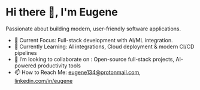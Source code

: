 # Hi there 👋, I'm Eugene

Passionate about building modern, user-friendly software applications.

- 🔭 Current Focus: Full-stack development with AI/ML integration.
- 🌱 Currently Learning: AI integrations, Cloud deployment & modern CI/CD pipelines
- 👯 I’m looking to collaborate on : Open-source full-stack projects, AI-powered productivity tools
- 📫 How to Reach Me: eugene134@protonmail.com, [linkedin.com/in/eugene](https://www.linkedin.com/in/eugene-poh/)
